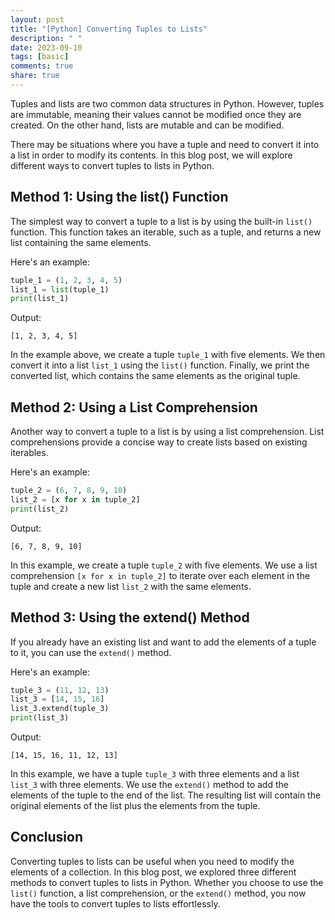 ```yaml
---
layout: post
title: "[Python] Converting Tuples to Lists"
description: " "
date: 2023-09-10
tags: [basic]
comments: true
share: true
---
```


Tuples and lists are two common data structures in Python. However, tuples are immutable, meaning their values cannot be modified once they are created. On the other hand, lists are mutable and can be modified.

There may be situations where you have a tuple and need to convert it into a list in order to modify its contents. In this blog post, we will explore different ways to convert tuples to lists in Python.

## Method 1: Using the list() Function

The simplest way to convert a tuple to a list is by using the built-in `list()` function. This function takes an iterable, such as a tuple, and returns a new list containing the same elements.

Here's an example:

```python
tuple_1 = (1, 2, 3, 4, 5)
list_1 = list(tuple_1)
print(list_1)
```

Output:
```
[1, 2, 3, 4, 5]
```

In the example above, we create a tuple `tuple_1` with five elements. We then convert it into a list `list_1` using the `list()` function. Finally, we print the converted list, which contains the same elements as the original tuple.

## Method 2: Using a List Comprehension

Another way to convert a tuple to a list is by using a list comprehension. List comprehensions provide a concise way to create lists based on existing iterables.

Here's an example:

```python
tuple_2 = (6, 7, 8, 9, 10)
list_2 = [x for x in tuple_2]
print(list_2)
```

Output:
```
[6, 7, 8, 9, 10]
```

In this example, we create a tuple `tuple_2` with five elements. We use a list comprehension `[x for x in tuple_2]` to iterate over each element in the tuple and create a new list `list_2` with the same elements.

## Method 3: Using the extend() Method

If you already have an existing list and want to add the elements of a tuple to it, you can use the `extend()` method.

Here's an example:

```python
tuple_3 = (11, 12, 13)
list_3 = [14, 15, 16]
list_3.extend(tuple_3)
print(list_3)
```

Output:
```
[14, 15, 16, 11, 12, 13]
```

In this example, we have a tuple `tuple_3` with three elements and a list `list_3` with three elements. We use the `extend()` method to add the elements of the tuple to the end of the list. The resulting list will contain the original elements of the list plus the elements from the tuple.

## Conclusion

Converting tuples to lists can be useful when you need to modify the elements of a collection. In this blog post, we explored three different methods to convert tuples to lists in Python. Whether you choose to use the `list()` function, a list comprehension, or the `extend()` method, you now have the tools to convert tuples to lists effortlessly.